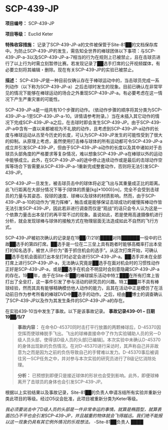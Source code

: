# SCP-439-JP
**项目编号：**  SCP-439-JP

**项目等级：**  Euclid Keter

**特殊收容措施：**  记录了SCP-439-JP-a的文件被保管于Site-81██的文档保存库中。为防止SCP-439-JP的发生，需告知全世界的棒球团体以下事项：与SCP-439-JP-a-3以及SCP-439-JP-a-7相当的行为在规则上已被禁止，且在击球员进行了以上行为时需立刻暂停比赛。若发现记录了██选手打席的公开视频媒体，有必要立刻将其编辑・删除。现在有关SCP-439-JP的实验已被禁止。

**描述：**  SCP-439-JP是一种目前仅确认存在于棒球运动中的，当击球员完成一系列动作（以下称为SCP-439-JP-a）之后击球时发生的现象。目前已确认在非常罕见的情况下能够在棒球运动的场合之外重现SCP-439-JP-a。有必要考虑在这一情况下产生严重灾害的可能性。

SCP-439-JP-a是一组共有10个步骤的动作。（依动作步骤的顺序将其分类为SCP-439-JP-a-1至SCP-439-JP-a-10。详情请参考附录。）当在未插入其它动作的情况下完成SCP-439-JP-a之后，在击球时即会发生SCP-439-JP。由于SCP-439-JP-a中含有一直以来都被视为不礼貌的动作，且考虑到SCP-439-JP-a动作的长度与棒球运动从古至今历史的长度，可认为SCP-439-JP发生的可能性受到了很大的抑制。从原理上考虑，虽然使用打击棒与球体的所有运动都可令SCP-439-JP-a成立并引发SCP-439-JP，但由于SCP-439-JP-a动作的长度以及其中诸如对于击球员头部角度的严格要求等复杂情况，难以想象SCP-439-JP-a在棒球以外的运动中能够成立。此外，在SCP-439-JP-a的途中停止连续动作或是最后的击球动作空挥等场合下皆需要从SCP-439-JP-a-1重新完成整套动作，否则将无法引发SCP-439-JP。

SCP-439-JP一旦发生，被击球员击中的球体将必定飞出与其重量成正比的距离。此飞行距离在大部分情况下等于(球体的质量[kg]*1000)[m]，完全不会受到击球员的力量与其姿态、投球的速度、球棒以及球体的材质影响。然而，由于SCP-439-JP-a-10的动作为“用力挥棒”，触击或是能够保证击球成功的缓慢挥棒动作皆无法引发SCP-439-JP，因此若非进行调查而仅是“观战”的话只会令人认为这是一个依靠力量击出本垒打的再平常不过的现象。虽说如此，若是使用高速摄像机进行分析，就会发现球棒与球体的接触方式在物理层面无法造成如此不自然的飞行方式。

SCP-439-JP被初次确认的记录是在19██/7/21的████对阵██████一役中的已故██选手的第四打席。██选手是一位在二三垒上具有跑者时能够高概率打出本垒打的知名选手，被世人评价为“善于抓住机会的选手”。从这次打席开始，可确认██选手在机会面前打出本垒打时必定会进行SCP-439-JP-a。██选手并未在全部打席上进行SCP-439-JP-a，无法确认究竟是██选手在面对机会时的习惯性动作正好是SCP-439-JP-a，或是██选手在机会不明显时会刻意隐藏SCP-439-JP-a的存在。19██年，由于在Site-81██的棒球娱乐活动中特工███在所有打席上皆打出了全垒打，这一事件引发了参与活动的研究员的兴趣。特工███并不具有棒球经验，然而其具有能够精确模仿他人动作的能力，且其在活动中正是模仿了在活动前日作为参考所看的棒球DVD中██选手的动作。之后，经由██博士的调查确认了SCP-439-JP以及作为其发生条件的SCP-439-JP-a的存在。


在实验439-10当中发生了事故。以下是该事故记录。
<strong>&#20107;&#25925;&#35760;&#24405;439-01 &#8211; &#26085;&#26399;19&#9608;&#9608;/5/7</strong>


> **事故内容：**  在命令D-45370同时击打平行放置的两颗棒球后，D-45370因空挥而使球棒脱手飞出。飞出的球棒直接命中了作为实验辅助人员的另一D级人员头部，使得该D级人员的头部[已编辑]。本次实验中未确认D-45370的身体出现新的负伤情况。在对D-45370进行采访时，其声称自己并非故意为之而是因为之前的负伤导致自己的手臂难以发力。D-45370事后被调往另一SCP任务之中，并对参与本次实验的研究员进行了B级记忆消除处理。
> 
> **分析：**  已预想到即便只是接近球体的形状也会受到影响。此外，即便球棒离开了击球员的身体也会引发SCP-439-JP。
> 

根据以上实验结果以及事故记录，Site-81██的负责人申请冻结所有实验并重新分类此项目的等级。经过O5议会批准，此项目被重新分类为Keter等级。

*我必须要说击中了D级人员的头部是一件非常幸运的事情。就算是椭圆型，就算表面凹凸不平也会引发SCP-439-JP，并且越重的物体就会飞得越远。我们绝不能报以这一现象仍具有其它例外情况的乐观想法。*  -Site-81██负责人 ████

